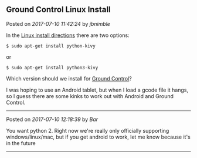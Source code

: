 ## Ground Control Linux Install
Posted on *2017-07-10 11:42:24* by *jbnimble*

In the [Linux install directions](https://kivy.org/docs/installation/installation-linux.html) there are two options:
```
$ sudo apt-get install python-kivy
```
or
```
$ sudo apt-get install python3-kivy
```
Which version should we install for [Ground Control](https://github.com/MaslowCNC/GroundControl/wiki/Linux)?

I was hoping to use an Android tablet, but when I load a gcode file it hangs, so I guess there are some kinks to work out with Android and Ground Control.

---

Posted on *2017-07-10 12:18:39* by *Bar*

You want python 2. Right now we're really only officially supporting windows/linux/mac, but if you get android to work, let me know because it's in the future

---

